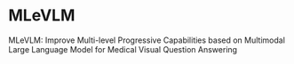 # MLeVLM
MLeVLM: Improve Multi-level Progressive Capabilities based on Multimodal Large Language Model for Medical Visual Question Answering
